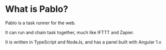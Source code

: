 # What is Pablo?

Pablo is a task runner for the web.

It can run and chain task together, much like IFTTT and Zapier.

It is written in TypeScript and NodeJs, and has a panel built with Angular 1.x